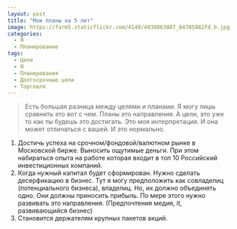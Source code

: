 ```yaml
---
layout: post
title: "Мои планы на 5 лет"
image: https://farm5.staticflickr.com/4140/4939863887_84705982fd_b.jpg
categories:
  - Я
  - Планирование
tags:
  - Цели
  - Я
  - Планирования
  - Долгосрочные цели
  - Торговля
---
```




> Есть большая разница между целями и планами. Я могу лишь сравнить это вот с чем. Планы это направления. А цели, это уже то как ты будешь это достигать. Это моя интерпретация. И она может отличаться с вашей. И это нормально. 

1. Достичь успеха на срочном/фондовой/валютном рынке в Московской бирже. Выносить ощутимые деньги. При этом набираться опыта на работе которая входит в топ 10 Российский инвестиционных компаний. 
2. Когда нужный капитал будет сформирован. Нужно сделать десерфикацию в бизнес. Тут я могу предположить как совладелиц (потенциального бизнеса), владелиц. Но, их должно объединять одно. Они должны приносить прибыль. По мере этого нужно развивать это направления. (Предпочтения медия, it, развивающийся бизнес)
3. Становится держателям крупных пакетов акций. 
